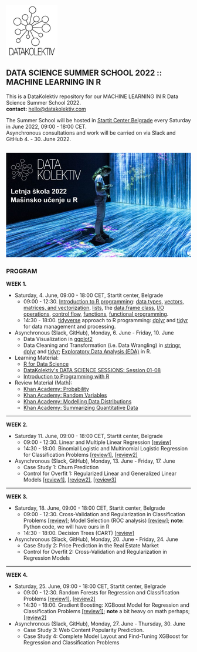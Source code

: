 ![](DK_Logo_White_150.png)
## DATA SCIENCE SUMMER SCHOOL 2022 :: MACHINE LEARNING IN R
This is a DataKolektiv repository for our MACHINE LEARNING IN R Data Science Summer School 2022.<br>
**contact:** [hello@datakolektiv.com](mailto:hello@datakolektiv.com)

The Summer School will be hosted in [Startit Center Belgrade](https://startit.rs/beograd/) every Saturday in June 2022, 09:00 - 18:00 CET.<br>Asynchronous consultations and work will be carried on via Slack and GitHub 4. - 30. June 2022.

![Data Science Summer School 2022](dsss2022_startit_add.jpg)
---

### PROGRAM

**WEEK 1.**

- Saturday, 4. June, 09:00 - 18:00 CET, Startit center, Belgrade
   - 09:00 - 12:30. [Introduction to R programming](https://www.youtube.com/playlist?list=PLjgj6kdf_snYBkIsWQYcYtUZiDpam7ygg): [data types](https://youtu.be/SkZE15wANCM), [vectors, matrices, and vectorization](https://youtu.be/2TcPAZOyV0U), [lists](https://youtu.be/SsOs8Dddk-A), the [data.frame class](https://youtu.be/qisuPBbJe3U), [I/O operations](https://youtu.be/oRaPjJefoTo), [control flow](https://youtu.be/h2zPmHhzmzo), [functions](https://youtu.be/p8tAQx7ijXE), [functional programming](https://youtu.be/34sbvhr_pm8).
   - 14:30 - 18:00. [tidyverse](https://www.tidyverse.org/) approach to R programming: [dplyr](https://dplyr.tidyverse.org/) and [tidyr](https://tidyr.tidyverse.org/) for data management and processing.<br>
- Asynchronous (Slack, GitHub), Monday, 6. June - Friday, 10. June
   - Data Visualization in [ggplot2](https://ggplot2.tidyverse.org/)
   - Data Cleaning and Transformation (i.e. Data Wrangling) in [stringr](https://stringr.tidyverse.org/), [dplyr](https://dplyr.tidyverse.org/) and [tidyr](https://tidyr.tidyverse.org/); [Exploratory Data Analysis (EDA)](http://datakolektiv.com/app_direct/introdsnontech/IntroDataScience_NonTech_S06.nb.html) in R.
- Learning Material: 
   - [R for Data Science](https://r4ds.had.co.nz/)
   - [DataKolektiv's DATA SCIENCE SESSIONS: Session 01-08](http://datakolektiv.com/app_direct/introdsnontech/)
   - [Introduction to Programming with R](https://discdown.org/rprogramming/index.html)
- Review Material (Math):
   - [Khan Academy: Probability](https://www.khanacademy.org/math/statistics-probability/probability-library)
   - [Khan Academy: Random Variables](https://www.khanacademy.org/math/statistics-probability/random-variables-stats-library)
   - [Khan Academy: Modelling Data Distributions](https://www.khanacademy.org/math/statistics-probability/modeling-distributions-of-data)
   - [Khan Academy: Summarizing Quantitative Data](https://www.khanacademy.org/math/statistics-probability/summarizing-quantitative-data)

---

**WEEK 2.**

- Saturday 11. June, 09:00 - 18:00 CET, Startit center, Belgrade
   - 09:00 - 12:30. Linear and Multiple Linear Regression [[review]](https://youtu.be/q1RD5ECsSB0)
   - 14:30 - 18:00. Binomial Logistic and Multinomial Logistic Regression for Classification Problems [[review1]](https://www.youtube.com/watch?v=DMAdIdUHpZY), [[review2]](https://youtu.be/PpDB66hzjGw)
- Asynchronous (Slack, GitHub), Monday, 13. June - Friday, 17. June
   - Case Study 1: Churn Prediction
   - Control for Overfit 1: Regularized Linear and Generalized Linear Models [[review1]](https://www.youtube.com/watch?v=Q81RR3yKn30), [[review2]](https://www.youtube.com/watch?v=NGf0voTMlcs), [[review3]](https://www.youtube.com/watch?v=1dKRdX9bfIo)

--- 

**WEEK 3.**

- Saturday, 18. June, 09:00 - 18:00 CET, Startit center, Belgrade
   - 09:00 - 12:30. Cross-Validation and Regularization in Classification Problems [[review]](https://www.youtube.com/watch?v=fSytzGwwBVw); Model Selection (ROC analysis) [[review]](https://towardsdatascience.com/roc-curve-a-complete-introduction-2f2da2e0434c); **note**: Python code, we will have ours in R
   - 14:30 - 18:00. Decision Trees (CART) [[review]](https://www.youtube.com/watch?v=uXIIk7suD6c)
- Asynchronous (Slack, GitHub), Monday, 20. June - Friday, 24. June
   - Case Study 2: Price Prediction in the Real Estate Market
   - Control for Overfit 2: Cross-Validation and Regularization in Regression Models

---

**WEEK 4.**

- Saturday, 25. June, 09:00 - 18:00 CET, Startit center, Belgrade
   - 09:00 - 12:30. Random Forests for Regression and Classification Problems [[review1]](https://www.youtube.com/watch?v=gmmV4drPTS4), [[review2]](https://www.youtube.com/watch?v=RrJtu5RLZQs)
   - 14:30 - 18:00. Gradient Boosting: XGBoost Model for Regression and Classification Problems [[review1]](https://xgboost.readthedocs.io/en/stable/tutorials/model.html); **note** a bit heavy on math perhaps; [[review2]](https://www.youtube.com/watch?v=R_uF2ZgmRiw)
- Asynchronous (Slack, GitHub), Monday, 27. June - Thursday, 30. June
   - Case Study 3: Web Content Popularity Prediction.
   - Case Study 4: Complete Model Layout and Find-Tuning XGBoost for Regression and Classification Problems 
